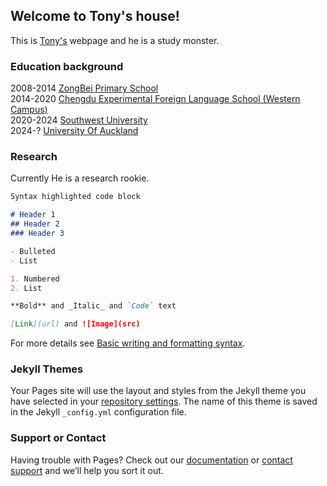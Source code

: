 ## Welcome to Tony's house!

This is [Tony's](https://github.com/tony8888lrz/tony8888lrz.github.io/edit/main/README.md) webpage and he is a study monster.

### Education background
2008-2014 [ZongBei Primary School](https://baike.baidu.com/item/%E6%A3%95%E5%8C%97%E5%B0%8F%E5%AD%A6/5468346?fr=aladdin)  
2014-2020 [Chengdu Experimental Foreign Language School (Western Campus)](http://www.cdswxq.com/)  
2020-2024 [Southwest University](http://www.swu.edu.cn/)  
2024-? [University Of Auckland](https://www.auckland.ac.nz/en.html)  


### Research

Currently He is a research rookie. 

```markdown
Syntax highlighted code block

# Header 1
## Header 2
### Header 3

- Bulleted
- List

1. Numbered
2. List

**Bold** and _Italic_ and `Code` text

[Link](url) and ![Image](src)
```

For more details see [Basic writing and formatting syntax](https://docs.github.com/en/github/writing-on-github/getting-started-with-writing-and-formatting-on-github/basic-writing-and-formatting-syntax).

### Jekyll Themes

Your Pages site will use the layout and styles from the Jekyll theme you have selected in your [repository settings](https://github.com/tony8888lrz/tony8888lrz.github.io/settings/pages). The name of this theme is saved in the Jekyll `_config.yml` configuration file.

### Support or Contact

Having trouble with Pages? Check out our [documentation](https://docs.github.com/categories/github-pages-basics/) or [contact support](https://support.github.com/contact) and we’ll help you sort it out.
